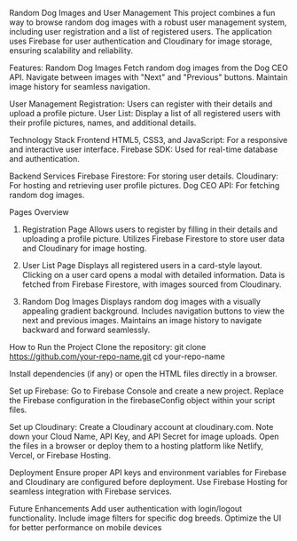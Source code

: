 Random Dog Images and User Management
This project combines a fun way to browse random dog images with a robust user management system, including user registration and a list of registered users. The application uses Firebase for user authentication and Cloudinary for image storage, ensuring scalability and reliability.

Features:
Random Dog Images
Fetch random dog images from the Dog CEO API.
Navigate between images with "Next" and "Previous" buttons.
Maintain image history for seamless navigation.

User Management
Registration: Users can register with their details and upload a profile picture.
User List: Display a list of all registered users with their profile pictures, names, and additional details.

Technology Stack
Frontend
HTML5, CSS3, and JavaScript: For a responsive and interactive user interface.
Firebase SDK: Used for real-time database and authentication.

Backend Services
Firebase Firestore: For storing user details.
Cloudinary: For hosting and retrieving user profile pictures.
Dog CEO API: For fetching random dog images.

Pages Overview
1. Registration Page
Allows users to register by filling in their details and uploading a profile picture.
Utilizes Firebase Firestore to store user data and Cloudinary for image hosting.

2. User List Page
Displays all registered users in a card-style layout.
Clicking on a user card opens a modal with detailed information.
Data is fetched from Firebase Firestore, with images sourced from Cloudinary.

3. Random Dog Images
Displays random dog images with a visually appealing gradient background.
Includes navigation buttons to view the next and previous images.
Maintains an image history to navigate backward and forward seamlessly.


How to Run the Project
Clone the repository: git clone https://github.com/your-repo-name.git
cd your-repo-name

Install dependencies (if any) or open the HTML files directly in a browser.


Set up Firebase:
Go to Firebase Console and create a new project.
Replace the Firebase configuration in the firebaseConfig object within your script files.


Set up Cloudinary:
Create a Cloudinary account at cloudinary.com.
Note down your Cloud Name, API Key, and API Secret for image uploads.
Open the files in a browser or deploy them to a hosting platform like Netlify, Vercel, or Firebase Hosting.


Deployment
Ensure proper API keys and environment variables for Firebase and Cloudinary are configured before deployment.
Use Firebase Hosting for seamless integration with Firebase services.


Future Enhancements
Add user authentication with login/logout functionality.
Include image filters for specific dog breeds.
Optimize the UI for better performance on mobile devices
